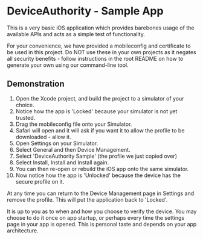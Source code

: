 # DeviceAuthority - Sample App

This is a very basic iOS application which provides barebones usage of the available APIs and acts as a simple test of functionality.

For your convenience, we have provided a mobileconfig and certificate to be used in this project. Do NOT use these in your own projects as it negates all security benefits - follow instructions in the root README on how to generate your own using our command-line tool.

## Demonstration

1. Open the Xcode project, and build the project to a simulator of your choice.
2. Notice how the app is 'Locked' because your simulator is not yet trusted.
3. Drag the mobileconfig file onto your Simulator.
4. Safari will open and it will ask if you want it to allow the profile to be downloaded - allow it.
5. Open Settings on your Simulator.
6. Select General and then Device Management.
7. Select 'DeviceAuthority Sample' (the profile we just copied over)
8. Select Install, Install and Install again.
9. You can then re-open or rebuild the iOS app onto the same simulator.
10. Now notice how the app is 'Unlocked' because the device has the secure profile on it.

At any time you can return to the Device Management page in Settings and remove the profile. This will put the application back to 'Locked'.

It is up to you as to when and how you choose to verify the device. You may choose to do it once on app startup, or perhaps every time the settings page in your app is opened. This is personal taste and depends on your app architecture.